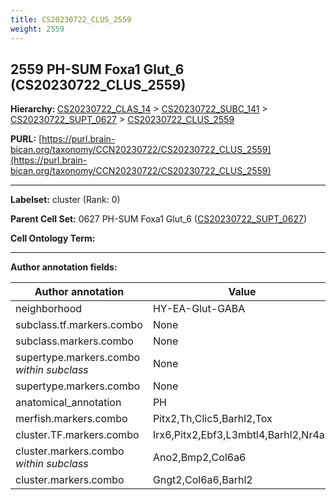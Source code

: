 ```yaml
---
title: CS20230722_CLUS_2559
weight: 2559
---
```

## 2559 PH-SUM Foxa1 Glut_6 (CS20230722_CLUS_2559)
<b>Hierarchy: </b>
[CS20230722_CLAS_14](../CS20230722_CLAS_14) >
[CS20230722_SUBC_141](../CS20230722_SUBC_141) >
[CS20230722_SUPT_0627](../CS20230722_SUPT_0627) >
[CS20230722_CLUS_2559](../CS20230722_CLUS_2559)

**PURL:** [https://purl.brain-bican.org/taxonomy/CCN20230722/CS20230722_CLUS_2559](https://purl.brain-bican.org/taxonomy/CCN20230722/CS20230722_CLUS_2559)

---


**Labelset:** cluster (Rank: 0)

**Parent Cell Set:** 0627 PH-SUM Foxa1 Glut_6 ([CS20230722_SUPT_0627](../CS20230722_SUPT_0627))



**Cell Ontology Term:** 

[MARKER GENES.]: #


---

[TRANSFERRED ANNOTATIONS.]: #


[AUTHOR ANNOTATION FIELDS.]: #


**Author annotation fields:**

| Author annotation | Value |
|-------------------|-------|
|neighborhood|HY-EA-Glut-GABA|
|subclass.tf.markers.combo|None|
|subclass.markers.combo|None|
|supertype.markers.combo _within subclass_|None|
|supertype.markers.combo|None|
|anatomical_annotation|PH|
|merfish.markers.combo|Pitx2,Th,Clic5,Barhl2,Tox|
|cluster.TF.markers.combo|Irx6,Pitx2,Ebf3,L3mbtl4,Barhl2,Nr4a2|
|cluster.markers.combo _within subclass_|Ano2,Bmp2,Col6a6|
|cluster.markers.combo|Gngt2,Col6a6,Barhl2|
